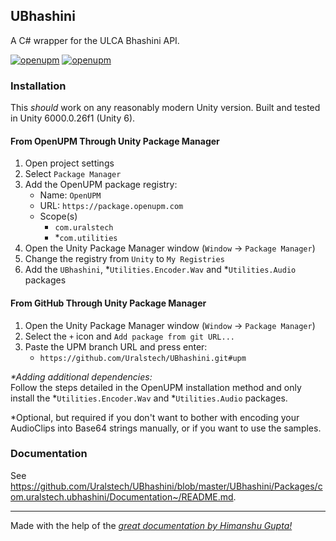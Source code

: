 ## UBhashini

A C# wrapper for the ULCA Bhashini API.

[![openupm](https://img.shields.io/npm/v/com.uralstech.ubhashini?label=openupm&registry_uri=https://package.openupm.com)](https://openupm.com/packages/com.uralstech.ubhashini/)
[![openupm](https://img.shields.io/badge/dynamic/json?color=brightgreen&label=downloads&query=%24.downloads&suffix=%2Fmonth&url=https%3A%2F%2Fpackage.openupm.com%2Fdownloads%2Fpoint%2Flast-month%2Fcom.uralstech.ubhashini)](https://openupm.com/packages/com.uralstech.ubhashini/)

### Installation

This *should* work on any reasonably modern Unity version. Built and tested in Unity 6000.0.26f1 (Unity 6).

#### From OpenUPM Through Unity Package Manager

1. Open project settings
2. Select `Package Manager`
3. Add the OpenUPM package registry:
    - Name: `OpenUPM`
    - URL: `https://package.openupm.com`
    - Scope(s)
        - `com.uralstech`
        - \*`com.utilities`
4. Open the Unity Package Manager window (`Window` -> `Package Manager`)
5. Change the registry from `Unity` to `My Registries`
6. Add the `UBhashini`, \*`Utilities.Encoder.Wav` and \*`Utilities.Audio` packages

#### From GitHub Through Unity Package Manager

1. Open the Unity Package Manager window (`Window` -> `Package Manager`)
2. Select the `+` icon and `Add package from git URL...`
3. Paste the UPM branch URL and press enter:
    - `https://github.com/Uralstech/UBhashini.git#upm`

*\*Adding additional dependencies:*<br/>
Follow the steps detailed in the OpenUPM installation method and only install the \*`Utilities.Encoder.Wav` and \*`Utilities.Audio` packages.

\*Optional, but required if you don't want to bother with encoding your AudioClips into Base64 strings manually, or if you want to use the samples.

### Documentation

See <https://github.com/Uralstech/UBhashini/blob/master/UBhashini/Packages/com.uralstech.ubhashini/Documentation~/README.md>.

---

Made with the help of the [*great documentation by Himanshu Gupta!*](https://bhashini.gitbook.io/bhashini-apis)
